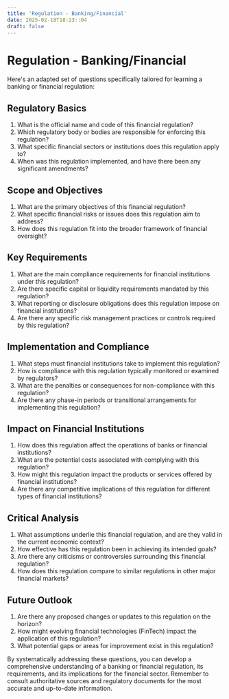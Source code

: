 ```yaml
---
title: 'Regulation - Banking/Financial'
date: 2025-02-18T18:23::04
draft: false
---
```


# Regulation - Banking/Financial

Here's an adapted set of questions specifically tailored for learning a banking or financial regulation:

## Regulatory Basics

1. What is the official name and code of this financial regulation?
2. Which regulatory body or bodies are responsible for enforcing this regulation?
3. What specific financial sectors or institutions does this regulation apply to?
4. When was this regulation implemented, and have there been any significant amendments?

## Scope and Objectives

1. What are the primary objectives of this financial regulation?
2. What specific financial risks or issues does this regulation aim to address?
3. How does this regulation fit into the broader framework of financial oversight?

## Key Requirements

1. What are the main compliance requirements for financial institutions under this regulation?
2. Are there specific capital or liquidity requirements mandated by this regulation?
3. What reporting or disclosure obligations does this regulation impose on financial institutions?
4. Are there any specific risk management practices or controls required by this regulation?

## Implementation and Compliance

1. What steps must financial institutions take to implement this regulation?
2. How is compliance with this regulation typically monitored or examined by regulators?
3. What are the penalties or consequences for non-compliance with this regulation?
4. Are there any phase-in periods or transitional arrangements for implementing this regulation?

## Impact on Financial Institutions

1. How does this regulation affect the operations of banks or financial institutions?
2. What are the potential costs associated with complying with this regulation?
3. How might this regulation impact the products or services offered by financial institutions?
4. Are there any competitive implications of this regulation for different types of financial institutions?

## Critical Analysis

1. What assumptions underlie this financial regulation, and are they valid in the current economic context?
2. How effective has this regulation been in achieving its intended goals?
3. Are there any criticisms or controversies surrounding this financial regulation?
4. How does this regulation compare to similar regulations in other major financial markets?

## Future Outlook

1. Are there any proposed changes or updates to this regulation on the horizon?
2. How might evolving financial technologies (FinTech) impact the application of this regulation?
3. What potential gaps or areas for improvement exist in this regulation?

By systematically addressing these questions, you can develop a comprehensive understanding of a banking or financial regulation, its requirements, and its implications for the financial sector. Remember to consult authoritative sources and regulatory documents for the most accurate and up-to-date information.
